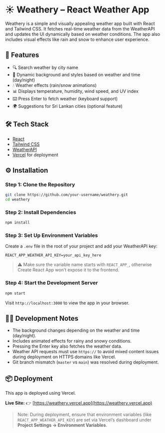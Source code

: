 # ☀️ Weathery – React Weather App

Weathery is a simple and visually appealing weather app built with React and Tailwind CSS. It fetches real-time weather data from the WeatherAPI and updates the UI dynamically based on weather conditions. The app also includes visual effects like rain and snow to enhance user experience.

## 🚀 Features

* 🔍 Search weather by city name
* 🎨 Dynamic background and styles based on weather and time (day/night)
* 💧 Weather effects (rain/snow animations)
* 📊 Displays temperature, humidity, wind speed, and UV index
* ⌨️ Press Enter to fetch weather (keyboard support)
* 🌍 Suggestions for Sri Lankan cities (optional feature)

## 🛠️ Tech Stack

* [React](https://reactjs.org/)
* [Tailwind CSS](https://tailwindcss.com/)
* [WeatherAPI](https://www.weatherapi.com/)
* [Vercel](https://vercel.com/) for deployment

## ⚙️ Installation

### Step 1: Clone the Repository

```bash
git clone https://github.com/your-username/weathery.git
cd weathery
```

### Step 2: Install Dependencies

```bash
npm install
```

### Step 3: Set Up Environment Variables

Create a `.env` file in the root of your project and add your WeatherAPI key:

```env
REACT_APP_WEATHER_API_KEY=your_api_key_here
```

> ⚠️ Make sure the variable name starts with `REACT_APP_`, otherwise Create React App won’t expose it to the frontend.

### Step 4: Start the Development Server

```bash
npm start
```

Visit `http://localhost:3000` to view the app in your browser.

## 🧑‍💻 Development Notes

* The background changes depending on the weather and time (day/night).
* Includes animated effects for rainy and snowy conditions.
* Pressing the Enter key also fetches the weather data.
* Weather API requests must use `https://` to avoid mixed content issues during deployment on HTTPS domains like Vercel.
* Git branch mismatch (`master` vs `main`) was resolved during deployment.

## 📦 Deployment

This app is deployed using Vercel.

**Live Site:**
👉 [https://weathery.vercel.app](https://weathery.vercel.app)

> Note: During deployment, ensure that environment variables (like `REACT_APP_WEATHER_API_KEY`) are set via Vercel’s dashboard under **Project Settings → Environment Variables**.


